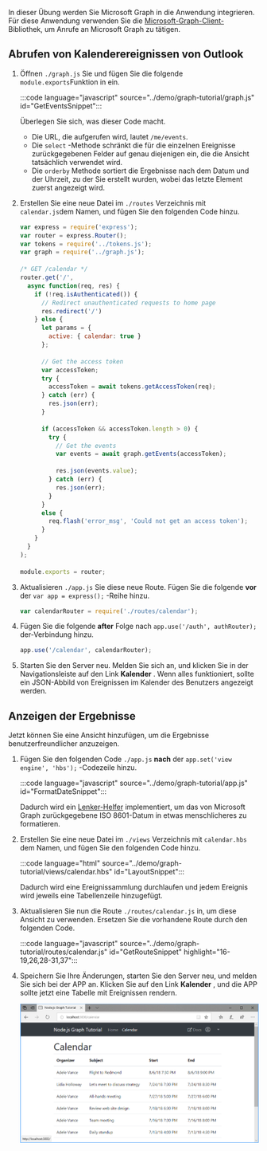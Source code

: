 <!-- markdownlint-disable MD002 MD041 -->

In dieser Übung werden Sie Microsoft Graph in die Anwendung integrieren. Für diese Anwendung verwenden Sie die [Microsoft-Graph-Client-](https://github.com/microsoftgraph/msgraph-sdk-javascript) Bibliothek, um Anrufe an Microsoft Graph zu tätigen.

## <a name="get-calendar-events-from-outlook"></a>Abrufen von Kalenderereignissen von Outlook

1. Öffnen `./graph.js` Sie und fügen Sie die folgende `module.exports`Funktion in ein.

    :::code language="javascript" source="../demo/graph-tutorial/graph.js" id="GetEventsSnippet":::

    Überlegen Sie sich, was dieser Code macht.

    - Die URL, die aufgerufen wird, lautet `/me/events`.
    - Die `select` -Methode schränkt die für die einzelnen Ereignisse zurückgegebenen Felder auf genau diejenigen ein, die die Ansicht tatsächlich verwendet wird.
    - Die `orderby` Methode sortiert die Ergebnisse nach dem Datum und der Uhrzeit, zu der Sie erstellt wurden, wobei das letzte Element zuerst angezeigt wird.

1. Erstellen Sie eine neue Datei im `./routes` Verzeichnis mit `calendar.js`dem Namen, und fügen Sie den folgenden Code hinzu.

    ```javascript
    var express = require('express');
    var router = express.Router();
    var tokens = require('../tokens.js');
    var graph = require('../graph.js');

    /* GET /calendar */
    router.get('/',
      async function(req, res) {
        if (!req.isAuthenticated()) {
          // Redirect unauthenticated requests to home page
          res.redirect('/')
        } else {
          let params = {
            active: { calendar: true }
          };

          // Get the access token
          var accessToken;
          try {
            accessToken = await tokens.getAccessToken(req);
          } catch (err) {
            res.json(err);
          }

          if (accessToken && accessToken.length > 0) {
            try {
              // Get the events
              var events = await graph.getEvents(accessToken);

              res.json(events.value);
            } catch (err) {
              res.json(err);
            }
          }
          else {
            req.flash('error_msg', 'Could not get an access token');
          }
        }
      }
    );

    module.exports = router;
    ```

1. Aktualisieren `./app.js` Sie diese neue Route. Fügen Sie die folgende **vor** der `var app = express();` -Reihe hinzu.

    ```javascript
    var calendarRouter = require('./routes/calendar');
    ```

1. Fügen Sie die folgende **after** Folge nach `app.use('/auth', authRouter);` der-Verbindung hinzu.

    ```javascript
    app.use('/calendar', calendarRouter);
    ```

1. Starten Sie den Server neu. Melden Sie sich an, und klicken Sie in der Navigationsleiste auf den Link **Kalender** . Wenn alles funktioniert, sollte ein JSON-Abbild von Ereignissen im Kalender des Benutzers angezeigt werden.

## <a name="display-the-results"></a>Anzeigen der Ergebnisse

Jetzt können Sie eine Ansicht hinzufügen, um die Ergebnisse benutzerfreundlicher anzuzeigen.

1. Fügen Sie den folgenden Code `./app.js` **nach** der `app.set('view engine', 'hbs');` -Codezeile hinzu.

    :::code language="javascript" source="../demo/graph-tutorial/app.js" id="FormatDateSnippet":::

    Dadurch wird ein [Lenker-Helfer](http://handlebarsjs.com/#helpers) implementiert, um das von Microsoft Graph zurückgegebene ISO 8601-Datum in etwas menschlicheres zu formatieren.

1. Erstellen Sie eine neue Datei im `./views` Verzeichnis mit `calendar.hbs` dem Namen, und fügen Sie den folgenden Code hinzu.

    :::code language="html" source="../demo/graph-tutorial/views/calendar.hbs" id="LayoutSnippet":::

    Dadurch wird eine Ereignissammlung durchlaufen und jedem Ereignis wird jeweils eine Tabellenzeile hinzugefügt.

1. Aktualisieren Sie nun die Route `./routes/calendar.js` in, um diese Ansicht zu verwenden. Ersetzen Sie die vorhandene Route durch den folgenden Code.

    :::code language="javascript" source="../demo/graph-tutorial/routes/calendar.js" id="GetRouteSnippet" highlight="16-19,26,28-31,37":::

1. Speichern Sie Ihre Änderungen, starten Sie den Server neu, und melden Sie sich bei der APP an. Klicken Sie auf den Link **Kalender** , und die APP sollte jetzt eine Tabelle mit Ereignissen rendern.

    ![Ein Screenshot der Tabelle mit Ereignissen](./images/add-msgraph-01.png)
